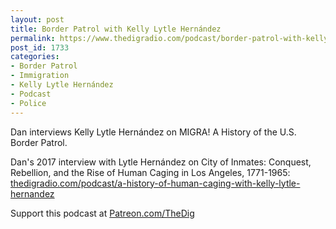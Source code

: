 ```yaml
---
layout: post
title: Border Patrol with Kelly Lytle Hernández
permalink: https://www.thedigradio.com/podcast/border-patrol-with-kelly-lytle-hernandez/index.html
post_id: 1733
categories: 
- Border Patrol
- Immigration
- Kelly Lytle Hernández
- Podcast
- Police
---
```


Dan interviews Kelly Lytle Hernández on 
MIGRA! A History of the U.S. Border Patrol.

Dan's 2017 interview with Lytle Hernández on 
City of Inmates: Conquest, Rebellion, and the Rise of Human Caging in Los Angeles, 1771-1965: 
[thedigradio.com/podcast/a-history-of-human-caging-with-kelly-lytle-hernandez](http://thedigradio.com/podcast/a-history-of-human-caging-with-kelly-lytle-hernandez)

Support this podcast at 
[Patreon.com/TheDig](http://Patreon.com/TheDig)